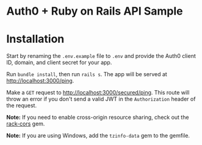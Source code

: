 # Auth0 + Ruby on Rails API Sample


# Installation

Start by renaming the `.env.example` file to `.env` and provide the Auth0 client ID, domain, and client secret for your app.

Run `bundle install`, then run `rails s`. The app will be served at [http://localhost:3000/ping](http://localhost:3000/ping).

Make a `GET` request to [http://localhost:3000/secured/ping](http://localhost:3000/secured/ping). This route will throw an error if you don't send a valid JWT in the `Authorization` header of the request.

__Note:__ If you need to enable cross-origin resource sharing, check out the [rack-cors](https://github.com/cyu/rack-cors) gem.

__Note:__ If you are using Windows, add the `tzinfo-data` gem to the gemfile.

